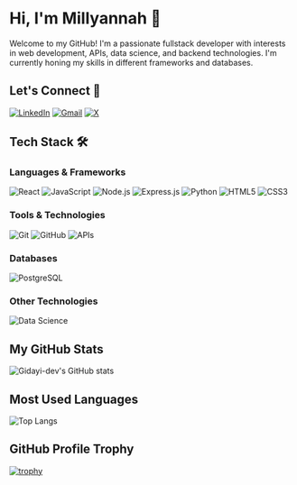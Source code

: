 # Hi, I'm Millyannah 👋

Welcome to my GitHub! I'm a passionate fullstack developer with interests in web development, APIs, data science, and backend technologies. I'm currently honing my skills in different frameworks and databases.

## Let's Connect 🤝
[![LinkedIn](https://img.shields.io/badge/LinkedIn-0077B5?style=for-the-badge&logo=linkedin&logoColor=white)](https://www.linkedin.com/in/millyannah-gidayi) 
[![Gmail](https://img.shields.io/badge/Gmail-D14836?style=for-the-badge&logo=gmail&logoColor=white)](mailto:millyannahi@gmail.com)
[![X](https://img.shields.io/badge/X-000000?style=for-the-badge&logo=x&logoColor=white)](https://x.com/IMillyannah)

## Tech Stack 🛠️
### Languages & Frameworks
![React](https://img.shields.io/badge/React-20232A?style=for-the-badge&logo=react&logoColor=61DAFB)
![JavaScript](https://img.shields.io/badge/JavaScript-323330?style=for-the-badge&logo=javascript&logoColor=F7DF1E)
![Node.js](https://img.shields.io/badge/Node.js-339933?style=for-the-badge&logo=nodedotjs&logoColor=white)
![Express.js](https://img.shields.io/badge/Express.js-404D59?style=for-the-badge)
![Python](https://img.shields.io/badge/Python-14354C?style=for-the-badge&logo=python&logoColor=white)
![HTML5](https://img.shields.io/badge/HTML5-E34F26?style=for-the-badge&logo=html5&logoColor=white)
![CSS3](https://img.shields.io/badge/CSS3-1572B6?style=for-the-badge&logo=css3&logoColor=white)


### Tools & Technologies
![Git](https://img.shields.io/badge/Git-F05032?style=for-the-badge&logo=git&logoColor=white)
![GitHub](https://img.shields.io/badge/GitHub-181717?style=for-the-badge&logo=github&logoColor=white)
![APIs](https://img.shields.io/badge/APIs-FF6F00?style=for-the-badge&logo=fastapi&logoColor=white)

### Databases
![PostgreSQL](https://img.shields.io/badge/PostgreSQL-336791?style=for-the-badge&logo=postgresql&logoColor=white)

### Other Technologies
![Data Science](https://img.shields.io/badge/Data%20Science-4B8BBE?style=for-the-badge&logo=python&logoColor=white)

## My GitHub Stats

![Gidayi-dev's GitHub stats](https://github-readme-stats.vercel.app/api?username=Gidayi-dev&show_icons=true&theme=radical&cache_seconds=1800)


## Most Used Languages

![Top Langs](https://github-readme-stats.vercel.app/api/top-langs/?username=Gidayi-dev&layout=compact&theme=radical&cache_seconds=1800)

## GitHub Profile Trophy

[![trophy](https://github-profile-trophy.vercel.app/?username=Gidayi-dev&theme=gruvbox&cache_seconds=1800)](https://github.com/Gidayi-dev)


